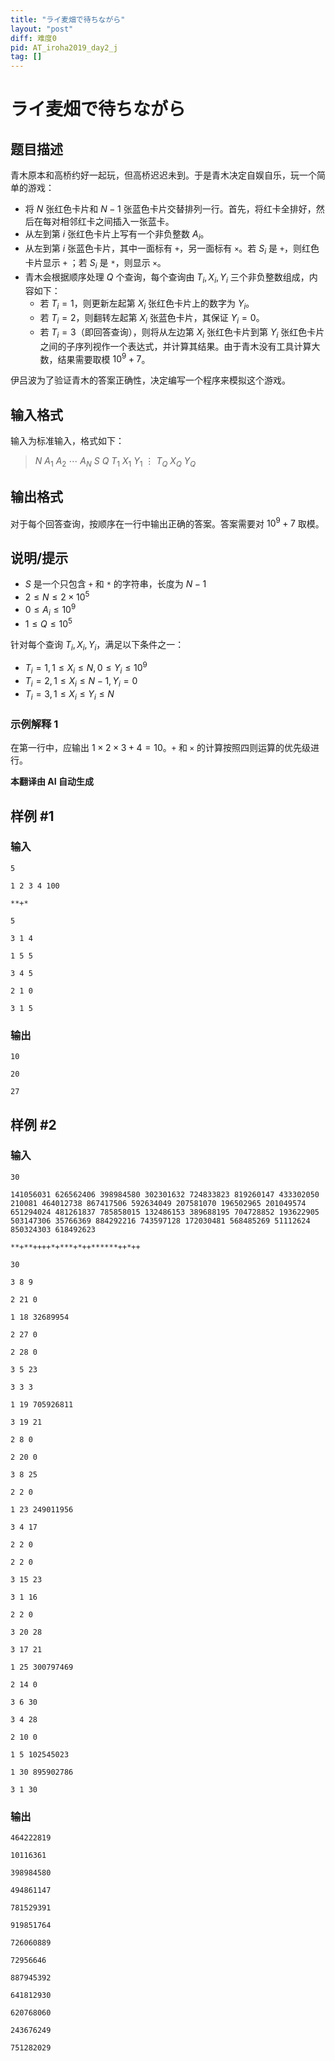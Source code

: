 ```yaml
---
title: "ライ麦畑で待ちながら"
layout: "post"
diff: 难度0
pid: AT_iroha2019_day2_j
tag: []
---
```


# ライ麦畑で待ちながら

## 题目描述

青木原本和高桥约好一起玩，但高桥迟迟未到。于是青木决定自娱自乐，玩一个简单的游戏：

- 将 $N$ 张红色卡片和 $N-1$ 张蓝色卡片交替排列一行。首先，将红卡全排好，然后在每对相邻红卡之间插入一张蓝卡。
- 从左到第 $i$ 张红色卡片上写有一个非负整数 $A_i$。
- 从左到第 $i$ 张蓝色卡片，其中一面标有 `+`，另一面标有 `×`。若 $S_i$ 是 `+`，则红色卡片显示 `+` ；若 $S_i$ 是 `*`，则显示 `×`。
- 青木会根据顺序处理 $Q$ 个查询，每个查询由 $T_i, X_i, Y_i$ 三个非负整数组成，内容如下：
  - 若 $T_i = 1$，则更新左起第 $X_i$ 张红色卡片上的数字为 $Y_i$。
  - 若 $T_i = 2$，则翻转左起第 $X_i$ 张蓝色卡片，其保证 $Y_i = 0$。
  - 若 $T_i = 3$（即回答查询），则将从左边第 $X_i$ 张红色卡片到第 $Y_i$ 张红色卡片之间的子序列视作一个表达式，并计算其结果。由于青木没有工具计算大数，结果需要取模 $10^9 + 7$。

伊吕波为了验证青木的答案正确性，决定编写一个程序来模拟这个游戏。

## 输入格式

输入为标准输入，格式如下：

> $N$ $A_1$ $A_2$ $\cdots$ $A_N$ $S$ $Q$ $T_1$ $X_1$ $Y_1$ $\vdots$ $T_Q$ $X_Q$ $Y_Q$

## 输出格式

对于每个回答查询，按顺序在一行中输出正确的答案。答案需要对 $10^9 + 7$ 取模。

## 说明/提示

- $S$ 是一个只包含 `+` 和 `*` 的字符串，长度为 $N-1$
- $2 \leq N \leq 2 \times 10^5$
- $0 \leq A_i \leq 10^9$
- $1 \leq Q \leq 10^5$
  
针对每个查询 $T_i, X_i, Y_i$，满足以下条件之一：
- $T_i = 1, 1 \leq X_i \leq N, 0 \leq Y_i \leq 10^9$
- $T_i = 2, 1 \leq X_i \leq N - 1, Y_i = 0$
- $T_i = 3, 1 \leq X_i \leq Y_i \leq N$

### 示例解释 1

在第一行中，应输出 $1 \times 2 \times 3 + 4 = 10$。`+` 和 `×` 的计算按照四则运算的优先级进行。

 **本翻译由 AI 自动生成**

## 样例 #1

### 输入

```
5
1 2 3 4 100
**+*
5
3 1 4
1 5 5
3 4 5
2 1 0
3 1 5
```

### 输出

```
10
20
27
```

## 样例 #2

### 输入

```
30
141056031 626562406 398984580 302301632 724833823 819260147 433302050 210081 464012738 867417506 592634049 207581070 196502965 201049574 651294024 481261837 785858015 132486153 389688195 704728852 193622905 503147306 35766369 884292216 743597128 172030481 568485269 51112624 850324303 618492623
**+**++++*+***+*++******++*++
30
3 8 9
2 21 0
1 18 32689954
2 27 0
2 28 0
3 5 23
3 3 3
1 19 705926811
3 19 21
2 8 0
2 20 0
3 8 25
2 2 0
1 23 249011956
3 4 17
2 2 0
2 2 0
3 15 23
3 1 16
2 2 0
3 20 28
3 17 21
1 25 300797469
2 14 0
3 6 30
3 4 28
2 10 0
1 5 102545023
1 30 895902786
3 1 30
```

### 输出

```
464222819
10116361
398984580
494861147
781529391
919851764
726060889
72956646
887945392
641812930
620768060
243676249
751282029
```

